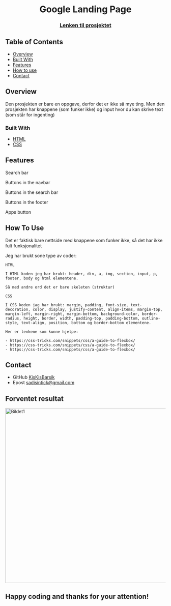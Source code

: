 
<h1 align="center">Google Landing Page</h1>
<div align="center">
  <h3>
    <a href="https://kiskisbarsik.github.io/Google-Home-Page/">
      Lenken til prosjektet
    </a>
  </h3>
</div>
<!-- TABLE OF CONTENTS -->

## Table of Contents

- [Overview](#overview)
- [Built With](#built-with)
- [Features](#features)
- [How to use](#how-to-use)
- [Contact](#contact)

<!-- OVERVIEW -->
## Overview
Den prosjekten er bare en oppgave, derfor det er ikke så mye ting. Men den prosjekten har knappene (som funker ikke) og input hvor du kan skrive text (som står for ingenting)

### Built With
- [HTML](https://www.w3schools.com/html/)
- [CSS](https://www.w3schools.com/css/default.asp)

## Features
<p>Search bar</p>
<p>Buttons in the navbar</p>
<p>Buttons in the search bar</p>
<p>Buttons in the footer</p>
<p>Apps button</p>

## How To Use

Det er faktisk bare nettside med knappene som funker ikke, så det har ikke fult funksjonalitet

Jeg har brukt sone type av coder:

```
HTML

I HTML koden jeg har brukt: header, div, a, img, section, input, p, footer, body og html elementene.

Så med andre ord det er bare skeleten (struktur)

CSS

I CSS koden jag har brukt: margin, padding, font-size, text-decoration, color, display, justify-content, align-items, margin-top, margin-left, margin-right, margin-bottom, background-color, border-radius, height, border, width, padding-top, padding-bottom, outline-style, text-align, position, bottom og border-bottom elementene.

Her er lenkene som kunne hjelpe:

- https://css-tricks.com/snippets/css/a-guide-to-flexbox/
- https://css-tricks.com/snippets/css/a-guide-to-flexbox/
- https://css-tricks.com/snippets/css/a-guide-to-flexbox/

```

## Contact
- GitHub [KisKisBarsik](https://github.com/KisKisBarsik)
- Epost [sadisintick@gmail.com](https://mail.google.com/mail/u/0/#inbox?compose=CllgCJfttkxnRTfZMLRPRccmtnVQKvxJczrlJJcfkTCSTvBlGjTSkHwXFpzLDXVWvnlPCkDHnvB)


## Forventet resultat

<img scr="./Image/Image1.png" alt="Bildet1" width="550" />

## Happy coding and thanks for your attention!
